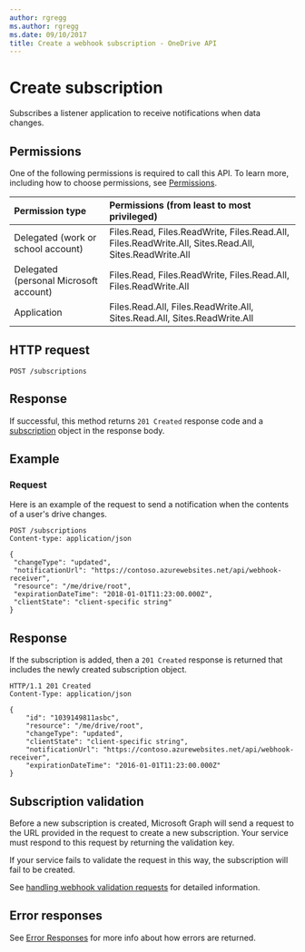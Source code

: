 ```yaml
---
author: rgregg
ms.author: rgregg
ms.date: 09/10/2017
title: Create a webhook subscription - OneDrive API
---
```

# Create subscription

Subscribes a listener application to receive notifications when data changes.

## Permissions

One of the following permissions is required to call this API. To learn more, including how to choose permissions, see [Permissions](../concepts/permissions_reference.md).

|Permission type      | Permissions (from least to most privileged)              |
|:--------------------|:---------------------------------------------------------|
|Delegated (work or school account) | Files.Read, Files.ReadWrite, Files.Read.All, Files.ReadWrite.All, Sites.Read.All, Sites.ReadWrite.All    |
|Delegated (personal Microsoft account) | Files.Read, Files.ReadWrite, Files.Read.All, Files.ReadWrite.All    |
|Application | Files.Read.All, Files.ReadWrite.All, Sites.Read.All, Sites.ReadWrite.All |

## HTTP request

<!-- { "blockType": "ignored" } -->

```http
POST /subscriptions
```

## Response

If successful, this method returns `201 Created` response code and a [subscription](../resources/subscription.md) object in the response body.

## Example

### Request

Here is an example of the request to send a notification when the contents of a user's drive changes.

<!-- { "blockType": "request", "name": "add-subscription-graph", "@odata.type": "microsoft.graph.subscription", "tags": "service.graph" } -->

```http
POST /subscriptions
Content-type: application/json

{
 "changeType": "updated",
 "notificationUrl": "https://contoso.azurewebsites.net/api/webhook-receiver",
 "resource": "/me/drive/root",
 "expirationDateTime": "2018-01-01T11:23:00.000Z",
 "clientState": "client-specific string"
}
```

## Response

If the subscription is added, then a `201 Created` response is returned that
includes the newly created subscription object.

<!-- { "blockType": "response", "@odata.type": "microsoft.graph.subscription" } -->

```http
HTTP/1.1 201 Created
Content-Type: application/json

{
    "id": "1039149811asbc",
    "resource": "/me/drive/root",
    "changeType": "updated",
    "clientState": "client-specific string",
    "notificationUrl": "https://contoso.azurewebsites.net/api/webhook-receiver",
    "expirationDateTime": "2016-01-01T11:23:00.000Z"
}
```

## Subscription validation

Before a new subscription is created, Microsoft Graph will send a request to the URL provided in the request to create a new subscription.
Your service must respond to this request by returning the validation key.

If your service fails to validate the request in this way, the subscription will fail to be created.

See [handling webhook validation requests](../concepts/webhook-receiver-validation-request.md) for detailed information.

## Error responses

See [Error Responses][error-response] for more info about
how errors are returned.

[error-response]: ../concepts/errors.md


<!-- {
  "type": "#page.annotation",
  "description": "List the subscriptions created for an item.",
  "keywords": "notification,list,subscription,webhook,enumerate",
  "section": "documentation",
  "tocPath": "Webhooks/Create"
} -->
